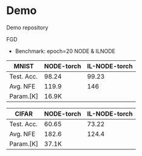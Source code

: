 # Demo
Demo repository

FGD
+ Benchmark: epoch=20 NODE & ILNODE

| MNIST     |NODE-torch |IL-NODE-torch |
|----       |----       |----          |
| Test. Acc.|   98.24   |   99.23   |
| Avg. NFE  |   119.9   |   146     |
| Param.[K] |   16.9K   |   |


| CIFAR     |NODE-torch |IL-NODE-torch |
|----       |----       |----          |
| Test. Acc.|   60.65   |   73.22   |
| Avg. NFE  |   182.6   |   124.4|
| Param.[K] |   37.1K   |   |    

